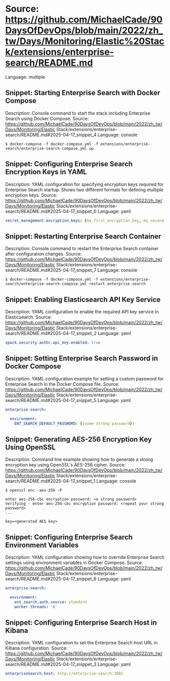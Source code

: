 # Source: https://github.com/MichaelCade/90DaysOfDevOps/blob/main/2022/zh_tw/Days/Monitoring/Elastic%20Stack/extensions/enterprise-search/README.md
Language: multiple

## Snippet: Starting Enterprise Search with Docker Compose
Description: Console command to start the stack including Enterprise Search using Docker Compose.
Source: https://github.com/MichaelCade/90DaysOfDevOps/blob/main/2022/zh_tw/Days/Monitoring/Elastic Stack/extensions/enterprise-search/README.md#2025-04-17_snippet_4
Language: console

```console
$ docker-compose -f docker-compose.yml -f extensions/enterprise-search/enterprise-search-compose.yml up
```

## Snippet: Configuring Enterprise Search Encryption Keys in YAML
Description: YAML configuration for specifying encryption keys required for Enterprise Search startup. Shows two different formats for defining multiple encryption keys.
Source: https://github.com/MichaelCade/90DaysOfDevOps/blob/main/2022/zh_tw/Days/Monitoring/Elastic Stack/extensions/enterprise-search/README.md#2025-04-17_snippet_0
Language: yaml

```yaml
secret_management.encryption_keys: [my_first_encryption_key, my_second_encryption_key, ...]
```

## Snippet: Restarting Enterprise Search Container
Description: Console command to restart the Enterprise Search container after configuration changes.
Source: https://github.com/MichaelCade/90DaysOfDevOps/blob/main/2022/zh_tw/Days/Monitoring/Elastic Stack/extensions/enterprise-search/README.md#2025-04-17_snippet_7
Language: console

```console
$ docker-compose -f docker-compose.yml -f extensions/enterprise-search/enterprise-search-compose.yml restart enterprise-search
```

## Snippet: Enabling Elasticsearch API Key Service
Description: YAML configuration to enable the required API key service in Elasticsearch.
Source: https://github.com/MichaelCade/90DaysOfDevOps/blob/main/2022/zh_tw/Days/Monitoring/Elastic Stack/extensions/enterprise-search/README.md#2025-04-17_snippet_2
Language: yaml

```yaml
xpack.security.authc.api_key.enabled: true
```

## Snippet: Setting Enterprise Search Password in Docker Compose
Description: YAML configuration example for setting a custom password for Enterprise Search in the Docker Compose file.
Source: https://github.com/MichaelCade/90DaysOfDevOps/blob/main/2022/zh_tw/Days/Monitoring/Elastic Stack/extensions/enterprise-search/README.md#2025-04-17_snippet_5
Language: yaml

```yaml
enterprise-search:

  environment:
    ENT_SEARCH_DEFAULT_PASSWORD: {{some strong password}}
```

## Snippet: Generating AES-256 Encryption Key Using OpenSSL
Description: Command line example showing how to generate a strong encryption key using OpenSSL's AES-256 cipher.
Source: https://github.com/MichaelCade/90DaysOfDevOps/blob/main/2022/zh_tw/Days/Monitoring/Elastic Stack/extensions/enterprise-search/README.md#2025-04-17_snippet_1
Language: console

```console
$ openssl enc -aes-256 -P

enter aes-256-cbc encryption password: <a strong password>
Verifying - enter aes-256-cbc encryption password: <repeat your strong password>
...

key=<generated AES key>
```

## Snippet: Configuring Enterprise Search Environment Variables
Description: YAML configuration showing how to override Enterprise Search settings using environment variables in Docker Compose.
Source: https://github.com/MichaelCade/90DaysOfDevOps/blob/main/2022/zh_tw/Days/Monitoring/Elastic Stack/extensions/enterprise-search/README.md#2025-04-17_snippet_6
Language: yaml

```yaml
enterprise-search:

  environment:
    ent_search.auth.source: standard
    worker.threads: '6'
```

## Snippet: Configuring Enterprise Search Host in Kibana
Description: YAML configuration to set the Enterprise Search host URL in Kibana configuration.
Source: https://github.com/MichaelCade/90DaysOfDevOps/blob/main/2022/zh_tw/Days/Monitoring/Elastic Stack/extensions/enterprise-search/README.md#2025-04-17_snippet_3
Language: yaml

```yaml
enterpriseSearch.host: http://enterprise-search:3002
```
